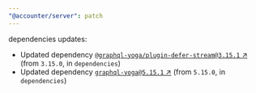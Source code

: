 ```yaml
---
"@accounter/server": patch
---
```

dependencies updates:
  - Updated dependency [`@graphql-yoga/plugin-defer-stream@3.15.1` ↗︎](https://www.npmjs.com/package/@graphql-yoga/plugin-defer-stream/v/3.15.1) (from `3.15.0`, in `dependencies`)
  - Updated dependency [`graphql-yoga@5.15.1` ↗︎](https://www.npmjs.com/package/graphql-yoga/v/5.15.1) (from `5.15.0`, in `dependencies`)

